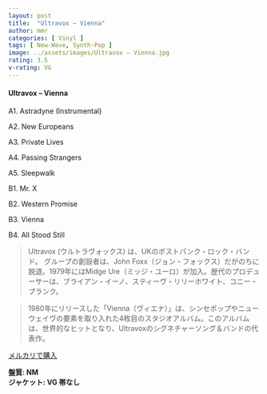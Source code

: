 ```yaml
---
layout: post
title:  "Ultravox – Vienna"
author: mmr
categories: [ Vinyl ]
tags: [ New-Wave, Synth-Pop ]
image: ../assets/images/Ultravox – Vienna.jpg
rating: 3.5
v-rating: VG
---
```


#### Ultravox – Vienna

A1. Astradyne (Instrumental)

A2. New Europeans

A3. Private Lives

A4. Passing Strangers

A5. Sleepwalk

B1. Mr. X

B2. Western Promise

B3. Vienna

B4. All Stood Still

> Ultravox (ウルトラヴォックス) は、UKのポストパンク・ロック・バンド。
グループの創設者は、John Foxx（ジョン・フォックス）だがのちに脱退。1979年にはMidge Ure（ミッジ・ユーロ）が加入。歴代のプロデューサーは、ブライアン・イーノ、スティーヴ・リリーホワイト、コニー・プランク。

> 1980年にリリースした「Vienna（ヴィエナ）」は、シンセポップやニューウェイヴの要素を取り入れた4枚目のスタジオアルバム。このアルバムは、世界的なヒットとなり、Ultravoxのシグネチャーソング＆バンドの代表作。

[メルカリで購入](https://jp.mercari.com/item/m80910250276)

<div class="mt-4 mb-4 d-flex align-items-center">
<strong class="mr-1">盤質: NM</strong>
</div>
<div class="mt-4 mb-4 d-flex align-items-center">
<strong class="mr-1">ジャケット: VG 帯なし</strong>
</div>
